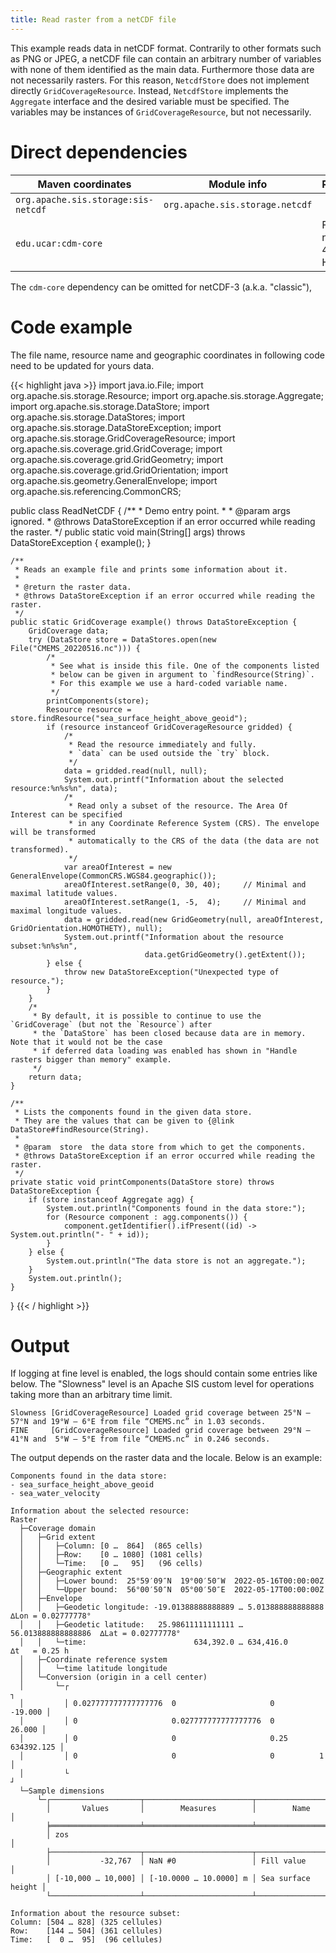```yaml
---
title: Read raster from a netCDF file
---
```


This example reads data in netCDF format.
Contrarily to other formats such as PNG or JPEG,
a netCDF file can contain an arbitrary number of variables
with none of them identified as the main data.
Furthermore those data are not necessarily rasters.
For this reason, `NetcdfStore` does not implement directly `GridCoverageResource`.
Instead, `NetcdfStore` implements the `Aggregate` interface
and the desired variable must be specified.
The variables may be instances of `GridCoverageResource`, but not necessarily.


# Direct dependencies

Maven coordinates                   | Module info                     | Remarks
----------------------------------- | ------------------------------- | --------------------
`org.apache.sis.storage:sis-netcdf` | `org.apache.sis.storage.netcdf` |
`edu.ucar:cdm-core`                 |                                 | For netCDF-4 or HDF5

The `cdm-core` dependency can be omitted for netCDF-3 (a.k.a. "classic"),


# Code example

The file name, resource name and geographic coordinates
in following code need to be updated for yours data.

{{< highlight java >}}
import java.io.File;
import org.apache.sis.storage.Resource;
import org.apache.sis.storage.Aggregate;
import org.apache.sis.storage.DataStore;
import org.apache.sis.storage.DataStores;
import org.apache.sis.storage.DataStoreException;
import org.apache.sis.storage.GridCoverageResource;
import org.apache.sis.coverage.grid.GridCoverage;
import org.apache.sis.coverage.grid.GridGeometry;
import org.apache.sis.coverage.grid.GridOrientation;
import org.apache.sis.geometry.GeneralEnvelope;
import org.apache.sis.referencing.CommonCRS;

public class ReadNetCDF {
    /**
     * Demo entry point.
     *
     * @param  args  ignored.
     * @throws DataStoreException if an error occurred while reading the raster.
     */
    public static void main(String[] args) throws DataStoreException {
        example();
    }

    /**
     * Reads an example file and prints some information about it.
     *
     * @return the raster data.
     * @throws DataStoreException if an error occurred while reading the raster.
     */
    public static GridCoverage example() throws DataStoreException {
        GridCoverage data;
        try (DataStore store = DataStores.open(new File("CMEMS_20220516.nc"))) {
            /*
             * See what is inside this file. One of the components listed
             * below can be given in argument to `findResource(String)`.
             * For this example we use a hard-coded variable name.
             */
            printComponents(store);
            Resource resource = store.findResource("sea_surface_height_above_geoid");
            if (resource instanceof GridCoverageResource gridded) {
                /*
                 * Read the resource immediately and fully.
                 * `data` can be used outside the `try` block.
                 */
                data = gridded.read(null, null);
                System.out.printf("Information about the selected resource:%n%s%n", data);
                /*
                 * Read only a subset of the resource. The Area Of Interest can be specified
                 * in any Coordinate Reference System (CRS). The envelope will be transformed
                 * automatically to the CRS of the data (the data are not transformed).
                 */
                var areaOfInterest = new GeneralEnvelope(CommonCRS.WGS84.geographic());
                areaOfInterest.setRange(0, 30, 40);     // Minimal and maximal latitude values.
                areaOfInterest.setRange(1, -5,  4);     // Minimal and maximal longitude values.
                data = gridded.read(new GridGeometry(null, areaOfInterest, GridOrientation.HOMOTHETY), null);
                System.out.printf("Information about the resource subset:%n%s%n",
                                  data.getGridGeometry().getExtent());
            } else {
                throw new DataStoreException("Unexpected type of resource.");
            }
        }
        /*
         * By default, it is possible to continue to use the `GridCoverage` (but not the `Resource`) after
         * the `DataStore` has been closed because data are in memory. Note that it would not be the case
         * if deferred data loading was enabled has shown in "Handle rasters bigger than memory" example.
         */
        return data;
    }

    /**
     * Lists the components found in the given data store.
     * They are the values that can be given to {@link DataStore#findResource(String).
     *
     * @param  store  the data store from which to get the components.
     * @throws DataStoreException if an error occurred while reading the raster.
     */
    private static void printComponents(DataStore store) throws DataStoreException {
        if (store instanceof Aggregate agg) {
            System.out.println("Components found in the data store:");
            for (Resource component : agg.components()) {
                component.getIdentifier().ifPresent((id) -> System.out.println("- " + id));
            }
        } else {
            System.out.println("The data store is not an aggregate.");
        }
        System.out.println();
    }
}
{{< / highlight >}}


# Output

If logging at fine level is enabled, the logs should contain some entries like below.
The "Slowness" level is an Apache SIS custom level for operations taking more than an arbitrary time limit.

```
Slowness [GridCoverageResource] Loaded grid coverage between 25°N – 57°N and 19°W – 6°E from file “CMEMS.nc” in 1.03 seconds.
FINE     [GridCoverageResource] Loaded grid coverage between 29°N – 41°N and  5°W – 5°E from file “CMEMS.nc” in 0.246 seconds.
```

The output depends on the raster data and the locale.
Below is an example:

```
Components found in the data store:
- sea_surface_height_above_geoid
- sea_water_velocity

Information about the selected resource:
Raster
  ├─Coverage domain
  │   ├─Grid extent
  │   │   ├─Column: [0 …  864]  (865 cells)
  │   │   ├─Row:    [0 … 1080] (1081 cells)
  │   │   └─Time:   [0 …   95]   (96 cells)
  │   ├─Geographic extent
  │   │   ├─Lower bound:  25°59′09″N  19°00′50″W  2022-05-16T00:00:00Z
  │   │   └─Upper bound:  56°00′50″N  05°00′50″E  2022-05-17T00:00:00Z
  │   ├─Envelope
  │   │   ├─Geodetic longitude: -19.01388888888889 … 5.013888888888888   ∆Lon = 0.02777778°
  │   │   ├─Geodetic latitude:   25.98611111111111 … 56.013888888888886  ∆Lat = 0.02777778°
  │   │   └─time:                        634,392.0 … 634,416.0           ∆t   = 0.25 h
  │   ├─Coordinate reference system
  │   │   └─time latitude longitude
  │   └─Conversion (origin in a cell center)
  │       └─┌                                                              ┐
  │         │ 0.027777777777777776  0                     0        -19.000 │
  │         │ 0                     0.027777777777777776  0         26.000 │
  │         │ 0                     0                     0.25  634392.125 │
  │         │ 0                     0                     0          1     │
  │         └                                                              ┘
  └─Sample dimensions
      └─┌────────────────────┬────────────────────────┬────────────────────┐
        │       Values       │        Measures        │        Name        │
        ╞════════════════════╧════════════════════════╧════════════════════╡
        │ zos                                                              │
        ├────────────────────┬────────────────────────┬────────────────────┤
        │           -32,767  │ NaN #0                 │ Fill value         │
        │ [-10,000 … 10,000] │ [-10.0000 … 10.0000] m │ Sea surface height │
        └────────────────────┴────────────────────────┴────────────────────┘

Information about the resource subset:
Column: [504 … 828] (325 cellules)
Row:    [144 … 504] (361 cellules)
Time:   [  0 …  95]  (96 cellules)
```
